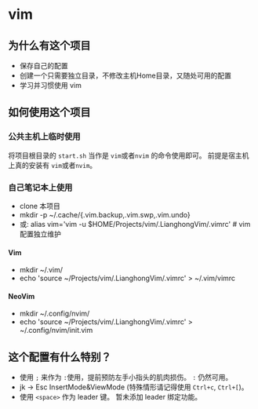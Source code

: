 # vim

## 为什么有这个项目
- 保存自己的配置
- 创建一个只需要独立目录，不修改主机Home目录，又随处可用的配置
- 学习并习惯使用 vim

## 如何使用这个项目
### 公共主机上临时使用
将项目根目录的 `start.sh` 当作是 `vim`或者`nvim` 的命令使用即可。
前提是宿主机上真的安装有 `vim`或者`nvim`。
### 自己笔记本上使用
- clone 本项目
- mkdir -p ~/.cache/{.vim.backup,.vim.swp,.vim.undo}
- 或: alias vim='vim -u $HOME/Projects/vim/.LianghongVim/.vimrc' # vim 配置独立维护
#### Vim
- mkdir ~/.vim/
- echo 'source ~/Projects/vim/.LianghongVim/.vimrc' > ~/.vim/vimrc
#### NeoVim
- mkdir ~/.config/nvim/
- echo 'source ~/Projects/vim/.LianghongVim/.vimrc' > ~/.config/nvim/init.vim

## 这个配置有什么特别？
- 使用 `;` 来作为 `:`使用，提前预防左手小指头的肌肉损伤。  `:` 仍然可用。
- jk -> Esc InsertMode&ViewMode (特殊情形请记得使用 `Ctrl+c`, `Ctrl+[`)。
- 使用 `<space>` 作为 leader 键。 暂未添加 leader 绑定功能。
